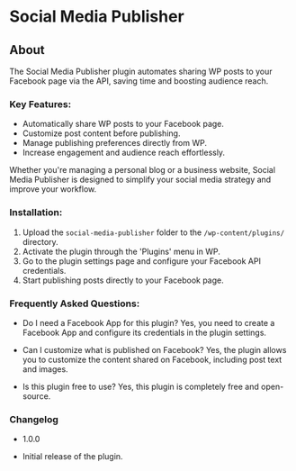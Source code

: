 # Social Media Publisher

## About

The Social Media Publisher plugin automates sharing WP posts to your Facebook page via the API, saving
time and boosting audience reach.

### Key Features:

- Automatically share WP posts to your Facebook page.
- Customize post content before publishing.
- Manage publishing preferences directly from WP.
- Increase engagement and audience reach effortlessly.

Whether you're managing a personal blog or a business website, Social Media Publisher is designed to simplify your
social media strategy and improve your workflow.

### Installation:

1. Upload the `social-media-publisher` folder to the `/wp-content/plugins/` directory.
2. Activate the plugin through the 'Plugins' menu in WP.
3. Go to the plugin settings page and configure your Facebook API credentials.
4. Start publishing posts directly to your Facebook page.

### Frequently Asked Questions:
- Do I need a Facebook App for this plugin?
Yes, you need to create a Facebook App and configure its credentials in the plugin settings.

- Can I customize what is published on Facebook?
Yes, the plugin allows you to customize the content shared on Facebook, including post text and images.

- Is this plugin free to use?
Yes, this plugin is completely free and open-source.

### Changelog
- 1.0.0 
* Initial release of the plugin.